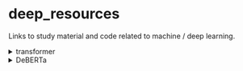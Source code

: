 # deep_resources
Links to study material and code related to machine / deep learning.

<details>
<summary> transformer </summary>
  
  + [The Illustrated Transformer](https://jalammar.github.io/illustrated-transformer/)
  + [The Annotated Transformer](https://nlp.seas.harvard.edu/2018/04/03/attention.html)
</details>
<details>
<summary> DeBERTa </summary>
  
  + [DeBERTa: Decoding-enhanced BERT with Disentangled Attention (Machine Learning Paper Explained)
](https://www.youtube.com/watch?v=_c6A33Fg5Ns)
</details>
